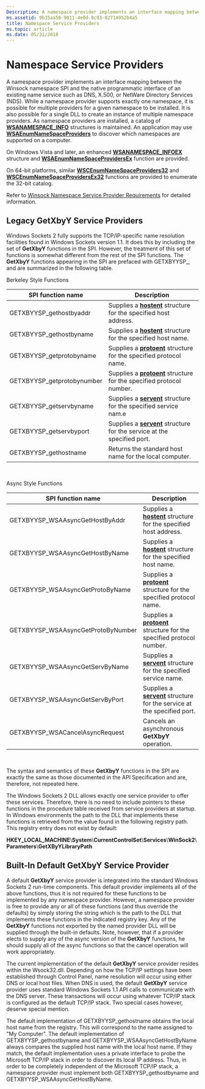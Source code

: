 ```yaml
---
Description: A namespace provider implements an interface mapping between the Winsock namespace SPI and the native programmatic interface of an existing name service such as DNS, X.500, or NetWare Directory Services (NDS).
ms.assetid: 9b35aa58-9011-4e0d-8c93-02714952b4a5
title: Namespace Service Providers
ms.topic: article
ms.date: 05/31/2018
---
```


# Namespace Service Providers

A namespace provider implements an interface mapping between the Winsock namespace SPI and the native programmatic interface of an existing name service such as DNS, X.500, or NetWare Directory Services (NDS). While a namespace provider supports exactly one namespace, it is possible for multiple providers for a given namespace to be installed. It is also possible for a single DLL to create an instance of multiple namespace providers. As namespace providers are installed, a catalog of [**WSANAMESPACE\_INFO**](/windows/desktop/api/Winsock2/ns-winsock2-wsanamespace_infow) structures is maintained. An application may use [**WSAEnumNameSpaceProviders**](/windows/desktop/api/Winsock2/nf-winsock2-wsaenumnamespaceprovidersa) to discover which namespaces are supported on a computer.

On Windows Vista and later, an enhanced [**WSANAMESPACE\_INFOEX**](/windows/desktop/api/Winsock2/ns-winsock2-wsanamespace_infoexw) structure and [**WSAEnumNameSpaceProvidersEx**](/windows/desktop/api/Winsock2/nf-winsock2-wsaenumnamespaceprovidersexa) function are provided.

On 64-bit platforms, similar [**WSCEnumNameSpaceProviders32**](/windows/desktop/api/Ws2spi/nf-ws2spi-wscenumnamespaceproviders32) and [**WSCEnumNameSpaceProvidersEx32**](/windows/desktop/api/Ws2spi/nf-ws2spi-wscenumnamespaceprovidersex32) functions are provided to enumerate the 32-bit catalog.

Refer to [Winsock Namespace Service Provider Requirements](winsock-namespace-service-provider-requirements.md) for detailed information.

## Legacy GetXbyY Service Providers

Windows Sockets 2 fully supports the TCP/IP-specific name resolution facilities found in Windows Sockets version 1.1. It does this by including the set of **GetXbyY** functions in the SPI. However, the treatment of this set of functions is somewhat different from the rest of the SPI functions. The **GetXbyY** functions appearing in the SPI are prefaced with GETXBYYSP\_, and are summarized in the following table.

Berkeley Style Functions



| SPI function name           | Description                                                                              |
|-----------------------------|------------------------------------------------------------------------------------------|
| GETXBYYSP\_gethostbyaddr    | Supplies a [**hostent**](/windows/desktop/api/winsock/ns-winsock-hostent) structure for the specified host address.        |
| GETXBYYSP\_gethostbyname    | Supplies a [**hostent**](/windows/desktop/api/winsock/ns-winsock-hostent) structure for the specified host name.           |
| GETXBYYSP\_getprotobyname   | Supplies a [**protoent**](/windows/desktop/api/winsock/ns-winsock-protoent) structure for the specified protocol name.     |
| GETXBYYSP\_getprotobynumber | Supplies a [**protoent**](/windows/desktop/api/winsock/ns-winsock-protoent) structure for the specified protocol number.   |
| GETXBYYSP\_getservbyname    | Supplies a [**servent**](/windows/desktop/api/winsock/ns-winsock-servent) structure for the specified service nam.e        |
| GETXBYYSP\_getservbyport    | Supplies a [**servent**](/windows/desktop/api/winsock/ns-winsock-servent) structure for the service at the specified port. |
| GETXBYYSP\_gethostname      | Returns the standard host name for the local computer.                                   |



 

Async Style Functions



| SPI function name                   | Description                                                                              |
|-------------------------------------|------------------------------------------------------------------------------------------|
| GETXBYYSP\_WSAAsyncGetHostByAddr    | Supplies a [**hostent**](/windows/desktop/api/winsock/ns-winsock-hostent) structure for the specified host address.        |
| GETXBYYSP\_WSAAsyncGetHostByName    | Supplies a [**hostent**](/windows/desktop/api/winsock/ns-winsock-hostent) structure for the specified host name.           |
| GETXBYYSP\_WSAAsyncGetProtoByName   | Supplies a [**protoent**](/windows/desktop/api/winsock/ns-winsock-protoent) structure for the specified protocol name.     |
| GETXBYYSP\_WSAAsyncGetProtoByNumber | Supplies a [**protoent**](/windows/desktop/api/winsock/ns-winsock-protoent) structure for the specified protocol number.   |
| GETXBYYSP\_WSAAsyncGetServByName    | Supplies a [**servent**](/windows/desktop/api/winsock/ns-winsock-servent) structure for the specified service name.        |
| GETXBYYSP\_WSAAsyncGetServByPort    | Supplies a [**servent**](/windows/desktop/api/winsock/ns-winsock-servent) structure for the service at the specified port. |
| GETXBYYSP\_WSACancelAsyncRequest    | Cancels an asynchronous **GetXbyY** operation.                                           |



 

The syntax and semantics of these **GetXbyY** functions in the SPI are exactly the same as those documented in the API Specification and are, therefore, not repeated here.

The Windows Sockets 2 DLL allows exactly one service provider to offer these services. Therefore, there is no need to include pointers to these functions in the procedure table received from service providers at startup. In Windows environments the path to the DLL that implements these functions is retrieved from the value found in the following registry path. This registry entry does not exist by default:

**HKEY\_LOCAL\_MACHINE**\\**System**\\**CurrentControlSet**\\**Services**\\**WinSock2**\\**Parameters**\\**GetXByYLibraryPath**

## Built-In Default GetXbyY Service Provider

A default **GetXbyY** service provider is integrated into the standard Windows Sockets 2 run-time components. This default provider implements all of the above functions, thus it is not required for these functions to be implemented by any namespace provider. However, a namespace provider is free to provide any or all of these functions (and thus override the defaults) by simply storing the string which is the path to the DLL that implements these functions in the indicated registry key. Any of the **GetXbyY** functions not exported by the named provider DLL will be supplied through the built-in defaults. Note, however, that if a provider elects to supply any of the async version of the **GetXbyY** functions, he should supply all of the async functions so that the cancel operation will work appropriately.

The current implementation of the default **GetXbyY** service provider resides within the Wsock32.dll. Depending on how the TCP/IP settings have been established through Control Panel, name resolution will occur using either DNS or local host files. When DNS is used, the default **GetXbyY** service provider uses standard Windows Sockets 1.1 API calls to communicate with the DNS server. These transactions will occur using whatever TCP/IP stack is configured as the default TCP/IP stack. Two special cases however, deserve special mention.

The default implementation of GETXBYYSP\_gethostname obtains the local host name from the registry. This will correspond to the name assigned to "My Computer". The default implementation of GETXBYYSP\_gethostbyname and GETXBYYSP\_WSAAsyncGetHostByName always compares the supplied host name with the local host name. If they match, the default implementation uses a private interface to probe the Microsoft TCP/IP stack in order to discover its local IP address. Thus, in order to be completely independent of the Microsoft TCP/IP stack, a namespace provider must implement both GETXBYYSP\_gethostbyname and GETXBYYSP\_WSAAsyncGetHostByName.

 

 



